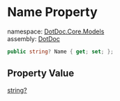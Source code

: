 ﻿# Name Property

namespace: [DotDoc\.Core\.Models](../../DotDoc.Core.Models.md)<br />
assembly: [DotDoc](../../../DotDoc.md)



```csharp
public string? Name { get; set; };
```

## Property Value

[string?](https://docs.microsoft.com/ja-jp/dotnet/api/System.String)

